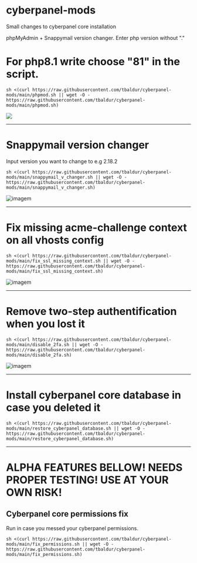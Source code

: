 # cyberpanel-mods
Small changes to cyberpanel core installation

phpMyAdmin + Snappymail version changer. Enter php version without "."

# For php8.1 write choose "81" in the script.
```
sh <(curl https://raw.githubusercontent.com/tbaldur/cyberpanel-mods/main/phpmod.sh || wget -O - https://raw.githubusercontent.com/tbaldur/cyberpanel-mods/main/phpmod.sh)
```
![](https://community.cyberpanel.net/uploads/default/original/2X/0/00feaa708386036ce807b7d7b67c57230f2dfe45.png)

______________________________

# Snappymail version changer
Input version you want to change to e.g 2.18.2
```
sh <(curl https://raw.githubusercontent.com/tbaldur/cyberpanel-mods/main/snappymail_v_changer.sh || wget -O - https://raw.githubusercontent.com/tbaldur/cyberpanel-mods/main/snappymail_v_changer.sh)
```
![imagem](https://user-images.githubusercontent.com/97204751/192609788-355a24ec-e0cf-407a-91b7-51bb4121e5f4.png)


______________________________

# Fix missing acme-challenge context on all vhosts config
```
sh <(curl https://raw.githubusercontent.com/tbaldur/cyberpanel-mods/main/fix_ssl_missing_context.sh || wget -O - https://raw.githubusercontent.com/tbaldur/cyberpanel-mods/main/fix_ssl_missing_context.sh)
```

![imagem](https://user-images.githubusercontent.com/97204751/186309709-30e11069-4833-4d05-b118-d7ba55960b56.png)

_____________________________
# Remove two-step authentification when you lost it
```
sh <(curl https://raw.githubusercontent.com/tbaldur/cyberpanel-mods/main/disable_2fa.sh || wget -O - https://raw.githubusercontent.com/tbaldur/cyberpanel-mods/main/disable_2fa.sh)
```

![imagem](https://user-images.githubusercontent.com/97204751/186309709-30e11069-4833-4d05-b118-d7ba55960b56.png)

_____________________________
# Install cyberpanel core database in case you deleted it
```
sh <(curl https://raw.githubusercontent.com/tbaldur/cyberpanel-mods/main/restore_cyberpanel_database.sh || wget -O - https://raw.githubusercontent.com/tbaldur/cyberpanel-mods/main/restore_cyberpanel_database.sh)
```

______________________________
# ALPHA FEATURES BELLOW! NEEDS PROPER TESTING! USE AT YOUR OWN RISK!
## Cyberpanel core permissions fix

Run in case you messed your cyberpanel permissions. 
```
sh <(curl https://raw.githubusercontent.com/tbaldur/cyberpanel-mods/main/fix_permissions.sh || wget -O - https://raw.githubusercontent.com/tbaldur/cyberpanel-mods/main/fix_permissions.sh)
```
